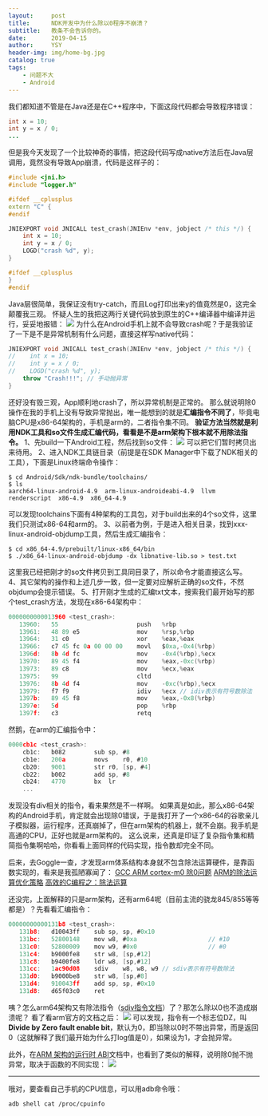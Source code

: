 ```yaml
---
layout:     post
title:      NDK开发中为什么除以0程序不崩溃？
subtitle:   教条不会告诉你的。
date:       2019-04-15
author:     YSY
header-img: img/home-bg.jpg
catalog: true
tags:
    - 问题不大
    - Android
---
```


我们都知道不管是在Java还是在C++程序中，下面这段代码都会导致程序错误：

```java
int x = 10;
int y = x / 0;
...
```

但是我今天发现了一个比较神奇的事情，把这段代码写成native方法后在Java层调用，竟然没有导致App崩溃，代码是这样子的：

```cpp
#include <jni.h>
#include "logger.h"

#ifdef __cplusplus
extern "C" {
#endif

JNIEXPORT void JNICALL test_crash(JNIEnv *env, jobject /* this */) {
    int x = 10;
    int y = x / 0;
    LOGD("crash %d", y);
}

#ifdef __cplusplus
}
#endif
```

Java层很简单，我保证没有try-catch，而且Log打印出来y的值竟然是0，这完全颠覆我三观。
怀疑人生的我把这两行关键代码放到原生的C++编译器中编译并运行，妥妥地报错：
![](https://blog.ysy950803.top/img/posts/3cf03495cc2f9366e4c4abc6d19cbc18.webp)
为什么在Android手机上就不会导致crash呢？于是我验证了一下是不是异常机制有什么问题，直接这样写native代码：

```cpp
JNIEXPORT void JNICALL test_crash(JNIEnv *env, jobject /* this */) {
//    int x = 10;
//    int y = x / 0;
//    LOGD("crash %d", y);
    throw "Crash!!!"; // 手动抛异常
}
```

还好没有毁三观，App顺利地crash了，所以异常机制是正常的。
那么就说明除0操作在我的手机上没有导致异常抛出，唯一能想到的就是**汇编指令不同了**，毕竟电脑CPU是x86-64架构的，手机是arm的，二者指令集不同。
**验证方法当然就是利用NDK工具和so文件生成汇编代码，看看是不是arm架构下根本就不用除法指令。**
1、先build一下Android工程，然后找到so文件：
![](https://blog.ysy950803.top/img/posts/3f3f158e9c652810f1c09bc4bf3c26a7.webp)
可以把它们暂时拷贝出来待用。
2、进入NDK工具链目录（前提是在SDK Manager中下载了NDK相关的工具），下面是Linux终端命令操作：

```shell
$ cd Android/Sdk/ndk-bundle/toolchains/
$ ls
aarch64-linux-android-4.9  arm-linux-androideabi-4.9  llvm  renderscript  x86-4.9  x86_64-4.9
```

可以发现toolchains下面有4种架构的工具包，对于build出来的4个so文件，这里我们只测试x86-64和arm的。
3、以前者为例，于是进入相关目录，找到xxx-linux-android-objdump工具，然后生成汇编指令：

```shell
$ cd x86_64-4.9/prebuilt/linux-x86_64/bin
$ ./x86_64-linux-android-objdump -dx libnative-lib.so > test.txt
```

这里我已经把刚才的so文件拷贝到工具同目录了，所以命令才能直接这么写。
4、其它架构的操作和上述几步一致，但一定要对应解析正确的so文件，不然objdump会提示错误。
5、打开刚才生成的汇编txt文本，搜索我们最开始写的那个test_crash方法，发现在x86-64架构中：

```c
0000000000013960 <test_crash>:
   13960:	55                   	push   %rbp
   13961:	48 89 e5             	mov    %rsp,%rbp
   13964:	31 c0                	xor    %eax,%eax
   13966:	c7 45 fc 0a 00 00 00 	movl   $0xa,-0x4(%rbp)
   1396d:	8b 4d fc             	mov    -0x4(%rbp),%ecx
   13970:	89 45 f4             	mov    %eax,-0xc(%rbp)
   13973:	89 c8                	mov    %ecx,%eax
   13975:	99                   	cltd   
   13976:	8b 4d f4             	mov    -0xc(%rbp),%ecx
   13979:	f7 f9                	idiv   %ecx // idiv表示有符号数除法
   1397b:	89 45 f8             	mov    %eax,-0x8(%rbp)
   1397e:	5d                   	pop    %rbp
   1397f:	c3                   	retq  
```

然鹅，在arm的汇编指令中：

```c
0000cb1c <test_crash>:
    cb1c:	b082      	sub	sp, #8
    cb1e:	200a      	movs	r0, #10
    cb20:	9001      	str	r0, [sp, #4]
    cb22:	b002      	add	sp, #8
    cb24:	4770      	bx	lr
	...
```

发现没有div相关的指令，看来果然是不一样啊。
如果真是如此，那么x86-64架构的Android手机，肯定就会出现除0错误，于是我打开了一个x86-64的谷歌亲儿子模拟器，运行程序，还真崩掉了，但在arm架构的机器上，就不会崩。我手机是高通的CPU，正好也就是arm架构的。
这么说来，还真是印证了复杂指令集和精简指令集啊哈哈，你看看上面同样的代码实现，指令数却完全不同。

后来，去Goggle一查，才发现arm体系结构本身就不包含除法运算硬件，是靠函数实现的，看来是我孤陋寡闻了：
[GCC ARM cortex-m0 除0问题](https://blog.csdn.net/weixin_33851429/article/details/91954260)
[ARM的除法运算优化策略](https://blog.csdn.net/xhhjin/article/details/6338766)
[高效的C编程之：除法运算](https://www.eefocus.com/embedded/m/323206)

还没完，上面解释的只是arm架构，还有arm64呢（目前主流的骁龙845/855等等都是）？先看看汇编指令：

```c
00000000000131b8 <test_crash>:
   131b8:	d10043ff 	sub	sp, sp, #0x10
   131bc:	52800148 	mov	w8, #0xa                   	// #10
   131c0:	52800009 	mov	w9, #0x0                   	// #0
   131c4:	b9000fe8 	str	w8, [sp,#12]
   131c8:	b9400fe8 	ldr	w8, [sp,#12]
   131cc:	1ac90d08 	sdiv	w8, w8, w9 // sdiv表示有符号数除法
   131d0:	b9000be8 	str	w8, [sp,#8]
   131d4:	910043ff 	add	sp, sp, #0x10
   131d8:	d65f03c0 	ret
```

咦？怎么arm64架构又有除法指令（[sdiv指令文档](http://infocenter.arm.com/help/index.jsp?topic=/com.arm.doc.dui0802a/SDIV.html)）了？那怎么除以0也不造成崩溃呢？
看了看arm官方的文档之后：
![](https://blog.ysy950803.top/img/posts/ae282e253d9b383249e8cb21b25c3921.webp)
可以发现，指令有一个标志位DZ，叫**Divide by Zero fault enable bit**，默认为0，即当除以0时不带出异常，而是返回0（这就解释了我们最开始为什么打log值是0），如果设为1，才会抛异常。

此外，在[ARM 架构的运行时 ABI](http://infocenter.arm.com/help/topic/com.arm.doc.ihi0043d/IHI0043D_rtabi.pdf)文档中，也看到了类似的解释，说明除0抛不抛异常，取决于函数的不同实现：
![](https://blog.ysy950803.top/img/posts/0bfc37dba32908a8198e03c324de80c1.webp)

------

哦对，要查看自己手机的CPU信息，可以用adb命令哦：

```shell
adb shell cat /proc/cpuinfo
```
